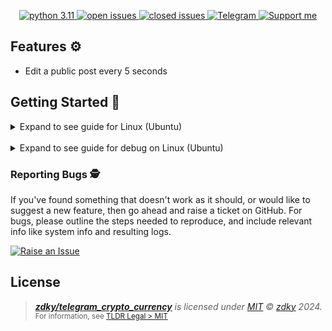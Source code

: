 <p align="center">
    <a href="https://www.python.org/downloads/">
        <img src="https://img.shields.io/badge/python-3.11%2B-blue.svg?style=flat-square&logo=python&logoColor=white&color=blue" alt="python 3.11">
    </a>
    <a href="https://github.com/zdky/telegram_crypto_currency/issues">
        <img src="https://img.shields.io/github/issues/zdky/telegram_crypto_currency?style=flat-square" alt="open issues">
    </a>
    <a href="https://github.com/zdky/telegram_crypto_currency/issues?q=is%3Aissue+is%3Aclosed">
        <img src="https://img.shields.io/github/issues-closed/zdky/telegram_crypto_currency?style=flat-square" alt="closed issues">
    </a>
    <a href="https://t.me/Zhidky" target="_blank">
        <img src="https://img.shields.io/badge/Telegram-Join-Blue.svg?style=flat-square&logo=telegram&logoColor=white&color=blue" alt="Telegram">
    </a>
    <a href="https://www.donationalerts.com/r/zhidky" target="_blank">
        <img src="https://img.shields.io/badge/PayPal-Thanks-blue.svg?style=flat-square&logo=paypal&logoColor=fff" alt="Support me">
    </a>
</p>

## Features ⚙️

* Edit a public post every 5 seconds

## Getting Started 🚀

<details>
<summary>Expand to see guide for Linux (Ubuntu)</summary>

- **Step 1**: Clone the repository using command:

```bash
git clone https://github.com/zdky/telegram_crypto_currency.git
```

- **Step 2**: Open project folder:

```bash
cd tgbot
```

- **Step 0**: Edit app.py with your data:

```bash
tg_token = 'YOUR_TOKEN'
tg_public_id = 1382779547
tg_post_id = 12
```

- **Step 3**: Check your python version:

```bash
python3.11 --version
```

If your version is below 3.11, install python:

```bash
apt install software-properties-common -y
add-apt-repository "ppa:deadsnakes/ppa" -y
apt update && apt install python3.11 python3.11-venv
```

- **Step 4**: Create virtual environment:

```bash
python3.11 -m venv .
```

- **Step 5**: Run virtual environment:

```bash
source bin/activate
```

- **Step 6**: Install requirements:

```bash
pip install -r requirements.txt
```

- **Step 7**: Grant rights:

```bash
chmod +x start.py
```

- **Step 8**: Create service:

```bash
nano /etc/systemd/system/tgbot.service
```

- **Step 9**: Put in file tgbot.service:

```bash
[Unit]
Description=tg_bot
After=syslog.target
After=network.target

[Service]
Type=simple
User=root
WorkingDirectory=/root/tgbot
ExecStart=/root/tgbot/bin/python3.11 /root/tgbot/app.py
RestartSec=5
Restart=always

[Install]
WantedBy=multi-user.target
```

Save and exit:

```bash
CTRL+O > Enter > CTRL+X
```

- **Step 10**: Start service:

```bash
systemctl enable tgbot.service
systemctl start tgbot.service
```

</details>
<br>
<details>
<summary>Expand to see guide for debug on Linux (Ubuntu)</summary>

- **Debug**: Check status service:

```bash
systemctl status tgbot
```

- **Debug**: Check program logs:

```bash
journalctl -u tgbot.service
```

- **Debug**: Reload service:

```bash
systemctl reload-or-restart tgbot.service
```

- **Stop program**:

```bash
systemctl stop tgbot.service
```
</details>

### Reporting Bugs 🕵

If you've found something that doesn't work as it should, or would like to suggest a new feature, then go ahead and raise a ticket on GitHub.
For bugs, please outline the steps needed to reproduce, and include relevant info like system info and resulting logs.

[![Raise an Issue](https://img.shields.io/badge/Raise_an_Issue-GitHub-%23060606?style=for-the-badge&logo=github&logoColor=fff)](https://github.com/zdky/telegram_crypto_currency/issues/)

## License

> _**[zdky/telegram_crypto_currency](https://github.com/zdky/telegram_crypto_currency)** is licensed under [MIT](https://github.com/zdky/telegram_crypto_currency/blob/main/LICENSE) © [zdky](https://t.me/Zhidky) 2024._<br>
> <sup align="right">For information, see <a href="https://tldrlegal.com/license/mit-license">TLDR Legal > MIT</a></sup>
